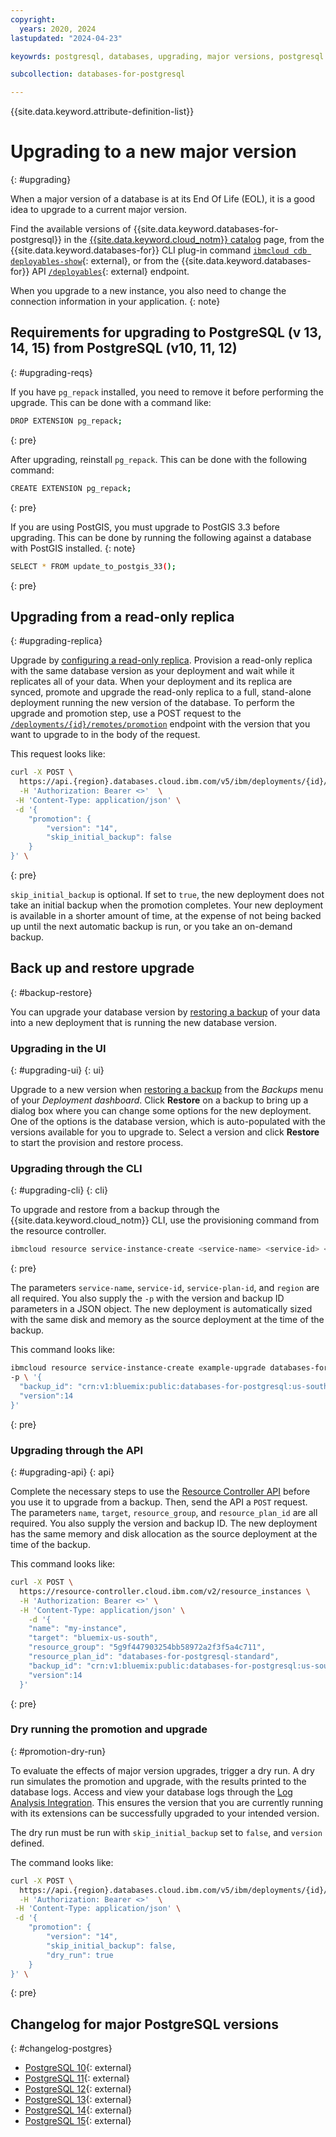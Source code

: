 ```yaml
---
copyright:
  years: 2020, 2024
lastupdated: "2024-04-23"

keyowrds: postgresql, databases, upgrading, major versions, postgresql new deployment, postgresql database version, postgresql major version

subcollection: databases-for-postgresql

---
```


{{site.data.keyword.attribute-definition-list}}

# Upgrading to a new major version
{: #upgrading}

When a major version of a database is at its End Of Life (EOL), it is a good idea to upgrade to a current major version. 

Find the available versions of {{site.data.keyword.databases-for-postgresql}} in the [{{site.data.keyword.cloud_notm}} catalog](https://cloud.ibm.com/catalog/databases-for-postgresql) page, from the {{site.data.keyword.databases-for}} CLI plug-in command [`ibmcloud cdb deployables-show`](/docs/databases-cli-plugin?topic=databases-cli-plugin-cdb-reference#deployables-show){: external}, or from the {{site.data.keyword.databases-for}} API [`/deployables`](https://cloud.ibm.com/apidocs/cloud-databases-api#get-all-deployable-databases){: external} endpoint.

When you upgrade to a new instance, you also need to change the connection information in your application.
{: note}

## Requirements for upgrading to PostgreSQL (v 13, 14, 15) from PostgreSQL (v10, 11, 12)
{: #upgrading-reqs}

If you have `pg_repack` installed, you need to remove it before performing the upgrade. This can be done with a command like:

```sh
DROP EXTENSION pg_repack; 
```
{: pre}

After upgrading, reinstall `pg_repack`. This can be done with the following command:

```sh
CREATE EXTENSION pg_repack;
```
{: pre}

If you are using PostGIS, you must upgrade to PostGIS 3.3 before upgrading. This can be done by running the following against a database with PostGIS installed.
{: note}

```sh
SELECT * FROM update_to_postgis_33();
```
{: pre}


## Upgrading from a read-only replica
{: #upgrading-replica}

Upgrade by [configuring a read-only replica](/docs/databases-for-postgresql?topic=databases-for-postgresql-read-only-replicas). Provision a read-only replica with the same database version as your deployment and wait while it replicates all of your data. When your deployment and its replica are synced, promote and upgrade the read-only replica to a full, stand-alone deployment running the new version of the database. To perform the upgrade and promotion step, use a POST request to the [`/deployments/{id}/remotes/promotion`](https://cloud.ibm.com/apidocs/cloud-databases-api#promote-read-only-replica-to-a-full-deployment) endpoint with the version that you want to upgrade to in the body of the request. 

This request looks like:
```sh
curl -X POST \
  https://api.{region}.databases.cloud.ibm.com/v5/ibm/deployments/{id}/remotes/promotion \
  -H 'Authorization: Bearer <>'  \
 -H 'Content-Type: application/json' \
 -d '{
    "promotion": {
        "version": "14",
        "skip_initial_backup": false
    }
}' \
```
{: pre}

`skip_initial_backup` is optional. If set to `true`, the new deployment does not take an initial backup when the promotion completes. Your new deployment is available in a shorter amount of time, at the expense of not being backed up until the next automatic backup is run, or you take an on-demand backup.

## Back up and restore upgrade
{: #backup-restore}

You can upgrade your database version by [restoring a backup](//docs/cloud-databases?topic=cloud-databases-dashboard-backups&interface=ui#restore-backup-ui) of your data into a new deployment that is running the new database version.

### Upgrading in the UI
{: #upgrading-ui}
{: ui}

Upgrade to a new version when [restoring a backup](/docs/cloud-databases?topic=cloud-databases-dashboard-backups&interface=ui#restore-backup-ui) from the _Backups_ menu of your _Deployment dashboard_. Click **Restore** on a backup to bring up a dialog box where you can change some options for the new deployment. One of the options is the database version, which is auto-populated with the versions available for you to upgrade to. Select a version and click **Restore** to start the provision and restore process.

### Upgrading through the CLI
{: #upgrading-cli}
{: cli}

To upgrade and restore from a backup through the {{site.data.keyword.cloud_notm}} CLI, use the provisioning command from the resource controller.
```sh
ibmcloud resource service-instance-create <service-name> <service-id> <service-plan-id> <region>
```
{: pre}

The parameters `service-name`, `service-id`, `service-plan-id`, and `region` are all required. You also supply the `-p` with the version and backup ID parameters in a JSON object. The new deployment is automatically sized with the same disk and memory as the source deployment at the time of the backup.

This command looks like:
```sh
ibmcloud resource service-instance-create example-upgrade databases-for-postgresql standard us-south \
-p \ '{
  "backup_id": "crn:v1:bluemix:public:databases-for-postgresql:us-south:a/54e8ffe85dcedf470db5b5ee6ac4a8d8:1b8f53db-fc2d-4e24-8470-f82b15c71717:backup:06392e97-df90-46d8-98e8-cb67e9e0a8e6",
  "version":14
}'
```
{: pre}

### Upgrading through the API
{: #upgrading-api}
{: api}

Complete the necessary steps to use the [Resource Controller API](/docs/databases-for-postgresql?topic=databases-for-postgresql-provisioning&interface=api#provision-controller-api) before you use it to upgrade from a backup. Then, send the API a `POST` request. The parameters `name`, `target`, `resource_group`, and `resource_plan_id` are all required. You also supply the version and backup ID. The new deployment has the same memory and disk allocation as the source deployment at the time of the backup. 

This command looks like:
```sh
curl -X POST \
  https://resource-controller.cloud.ibm.com/v2/resource_instances \
  -H 'Authorization: Bearer <>' \
  -H 'Content-Type: application/json' \
    -d '{
    "name": "my-instance",
    "target": "bluemix-us-south",
    "resource_group": "5g9f447903254bb58972a2f3f5a4c711",
    "resource_plan_id": "databases-for-postgresql-standard",
    "backup_id": "crn:v1:bluemix:public:databases-for-postgresql:us-south:a/54e8ffe85dcedf470db5b5ee6ac4a8d8:1b8f53db-fc2d-4e24-8470-f82b15c71717:backup:06392e97-df90-46d8-98e8-cb67e9e0a8e6",
    "version":14
  }'
```
{: pre}

### Dry running the promotion and upgrade
{: #promotion-dry-run}

To evaluate the effects of major version upgrades, trigger a dry run. A dry run simulates the promotion and upgrade, with the results printed to the database logs. Access and view your database logs through the [Log Analysis Integration](/docs/databases-for-postgresql?topic=databases-for-postgresql-logging). This ensures the version that you are currently running with its extensions can be successfully upgraded to your intended version.

The dry run must be run with `skip_initial_backup` set to `false`, and `version` defined.

The command looks like:
```sh
curl -X POST \
  https://api.{region}.databases.cloud.ibm.com/v5/ibm/deployments/{id}/remotes/promotion \
  -H 'Authorization: Bearer <>'  \
 -H 'Content-Type: application/json' \
 -d '{
    "promotion": {
        "version": "14",
        "skip_initial_backup": false,
        "dry_run": true
    }
}' \
```
{: pre}

## Changelog for major PostgreSQL versions
{: #changelog-postgres}

- [PostgreSQL 10](https://www.postgresql.org/docs/10/release-10.html){: external}
- [PostgreSQL 11](https://www.postgresql.org/docs/11/release-11.html){: external}
- [PostgreSQL 12](https://www.postgresql.org/docs/current/release-12.html){: external}
- [PostgreSQL 13](https://www.postgresql.org/docs/13/release-13.html){: external}
- [PostgreSQL 14](https://www.postgresql.org/docs/14/release-14.html){: external}
- [PostgreSQL 15](https://www.postgresql.org/docs/release/15.0/){: external}
